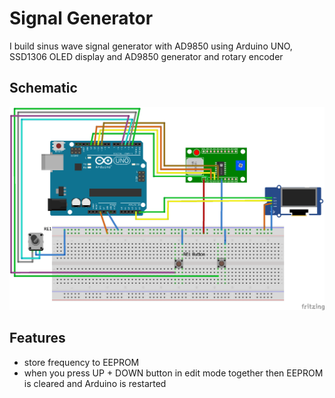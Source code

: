 # Signal Generator
I build sinus wave signal generator with AD9850 using Arduino UNO, SSD1306 OLED display and AD9850 generator and rotary encoder

## Schematic
![](img/SignalGenerator.png)

## Features
- store frequency to EEPROM
- when you press UP + DOWN button in edit mode together then EEPROM is cleared and Arduino is restarted
